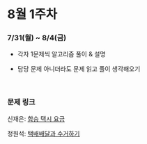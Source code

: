 # 8월 1주차

### 7/31(월) ~ 8/4(금)

- 각자 1문제씩 알고리즘 풀이 & 설명

- 담당 문제 아니더라도 문제 읽고 풀이 생각해오기
  
  <br>

### 문제 링크

신재은: [합승 택시 요금](https://school.programmers.co.kr/learn/courses/30/lessons/72413?language=java)

정원석: [택배배달과 수거하기](https://school.programmers.co.kr/learn/courses/30/lessons/150369)

